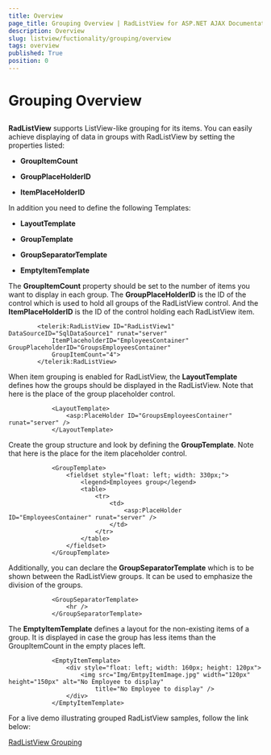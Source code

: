 ```yaml
---
title: Overview
page_title: Grouping Overview | RadListView for ASP.NET AJAX Documentation
description: Overview
slug: listview/fuctionality/grouping/overview
tags: overview
published: True
position: 0
---
```


# Grouping Overview



## 

__RadListView__ supports ListView-like grouping for its items. You can easily achieve displaying of data in groups with RadListView by setting the properties listed:

* __GroupItemCount__

* __GroupPlaceHolderID__

* __ItemPlaceHolderID__

In addition you need to define the following Templates:

* __LayoutTemplate__

* __GroupTemplate__

* __GroupSeparatorTemplate__

* __EmptyItemTemplate__



The __GroupItemCount__ property should be set to the number of items you want to display in each group. The __GroupPlaceHolderID__ is the ID of the control which is used to hold all groups of the RadListView control. And the __ItemPlaceHolderID__ is the ID of the control holding each RadListView item.

````ASPNET
	    <telerik:RadListView ID="RadListView1" DataSourceID="SqlDataSource1" runat="server"
	        ItemPlaceholderID="EmployeesContainer" GroupPlaceholderID="GroupsEmployeesContainer"
	        GroupItemCount="4">
	    </telerik:RadListView>
````





When item grouping is enabled for RadListView, the __LayoutTemplate__ defines how the groups should be displayed in the RadListView. Note that here is the place of the group placeholder control.

````ASPNET
	        <LayoutTemplate>
	            <asp:PlaceHolder ID="GroupsEmployeesContainer" runat="server" />
	        </LayoutTemplate>
````





Create the group structure and look by defining the __GroupTemplate__. Note that here is the place for the item placeholder control.

````ASPNET
	        <GroupTemplate>
	            <fieldset style="float: left; width: 330px;">
	                <legend>Employees group</legend>
	                <table>
	                    <tr>
	                        <td>
	                            <asp:PlaceHolder ID="EmployeesContainer" runat="server" />
	                        </td>
	                    </tr>
	                </table>
	            </fieldset>
	        </GroupTemplate>
````





Additionally, you can declare the __GroupSeparatorTemplate__ which is to be shown between the RadListView groups. It can be used to emphasize the division of the groups.

````ASPNET
	        <GroupSeparatorTemplate>
	            <hr />
	        </GroupSeparatorTemplate>
````





The __EmptyItemTemplate__ defines a layout for the non-existing items of a group. It is displayed in case the group has less items than the GroupItemCount in the empty places left.

````ASPNET
	        <EmptyItemTemplate>
	            <div style="float: left; width: 160px; height: 120px">
	                <img src="Img/EmtpyItemImage.jpg" width="120px" height="150px" alt="No Employee to display"
	                    title="No Employee to display" />
	            </div>
	        </EmptyItemTemplate>
````





For a live demo illustrating grouped RadListView samples, follow the link below:

[RadListView Grouping](http://demos.telerik.com/aspnet-ajax/listview/examples/grouping/defaultcs.aspx)
